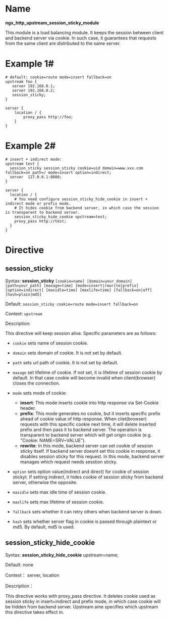 # Name
**ngx\_http\_upstream\_session\_sticky\_module**

This module is a load balancing module. It keeps the session between client and backend server via cookie. In such case, it guarantees that requests from the same client are distributed to the same server.

# Example 1#

    # default: cookie=route mode=insert fallback=on
    upstream foo {
       server 192.168.0.1;
       server 192.168.0.2;
       session_sticky;
    }

    server {
        location / {
            proxy_pass http://foo;
        }
    }

# Example 2#

    # insert + indirect mode:
    upstream test {
      session_sticky session_sticky cookie=uid domain=www.xxx.com fallback=on path=/ mode=insert option=indirect;
      server  127.0.0.1:8080;
    }

    server {
      location / {
        # You need configure session_sticky_hide_cookie in insert + indirect mode or prefix mode.
        # It hides cookie from backend server, in which case the session is transparent to backend server.
        session_sticky_hide_cookie upstream=test;
        proxy_pass http://test;
      }
    }

# Directive #

## session_sticky ##

Syntax: **session_sticky** `[cookie=name] [domain=your_domain] [path=your_path] [maxage=time] [mode=insert|rewrite|prefix] [option=indirect] [maxidle=time] [maxlife=time] [fallback=on|off] [hash=plain|md5]`

Default: `session_sticky cookie=route mode=insert fallback=on`

Context: `upstream`

Description:

This directive will keep session alive. Specific parameters are as follows:

+ `cookie` sets name of session cookie.
+ `domain` sets domain of cookie. It is not set by default.
+ `path` sets url path of cookie. It is not set by default.
+ `maxage` set lifetime of cookie. If not set, it is lifetime of session cookie by default. In that case cookie will become invalid when client(browser) closes the connection.
+ `mode` sets mode of cookie:
    - **insert**: This mode inserts cookie into http response via Set-Cookie header.
    - **prefix**: This mode generates no cookie, but it inserts specific prefix ahead of cookie value of http response. When cliet(browser) requests with this specific cookie next time, it will delete inserted prefix and then pass it to backend server. The operation is transparent to backend server which will get origin cookie (e.g. "Cookie: NAME=SRV~VALUE").
    - **rewrite**: In this mode, backend server can set cookie of session sticky itself. If backend server doesnt set this cookie in response, it disables session sticky for this request. In this mode, backend server manages which request needs sesstion sticky.

+ `option` sets option value(indirect and direct) for cookie of session stickyt. If setting indirect, it hides cookie of session sticky from backend server, otherwise the opposite.
+ `maxidle` sets max idle time of session cookie.
+ `maxlife` sets max lifetime of session cookie.
+ `fallback` sets whether it can retry others when backend server is down.
+ `hash` sets whether server flag in cookie is passed through plaintext or md5. By default, md5 is used.

## session\_sticky\_hide\_cookie ##

Syntax: **session\_sticky\_hide\_cookie** upstream=name;

Default: none

Context： server, location

Description：

This directive works with proxy_pass directive. It deletes cookie used as session sticky in insert+indirect and prefix mode, in which case cookie will be hidden from backend server. Upstream ame specifies which upstream this directive takes effect in.
